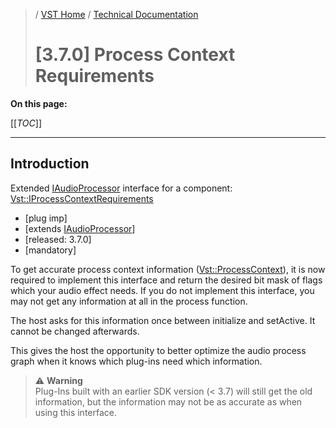 >/ [VST Home](../../../) / [Technical Documentation](../../Index.md)
>
># [3.7.0] Process Context Requirements

**On this page:**

[[_TOC_]]

---

## Introduction

Extended [IAudioProcessor](https://steinbergmedia.github.io/vst3_doc/vstinterfaces/classSteinberg_1_1Vst_1_1IAudioProcessor.html) interface for a component: [Vst::IProcessContextRequirements](https://steinbergmedia.github.io/vst3_doc/vstinterfaces//classSteinberg_1_1Vst_1_1IProcessContextRequirements.html)

- [plug imp]
- [extends [IAudioProcessor](https://steinbergmedia.github.io/vst3_doc/vstinterfaces/classSteinberg_1_1Vst_1_1IAudioProcessor.html)]
- [released: 3.7.0]
- [mandatory]

To get accurate process context information ([Vst::ProcessContext](https://steinbergmedia.github.io/vst3_doc/vstinterfaces/structSteinberg_1_1Vst_1_1ProcessContext.html)), it is now required to implement this interface and return the desired bit mask of flags which your audio effect needs. If you do not implement this interface, you may not get any information at all in the process function.

The host asks for this information once between initialize and setActive. It cannot be changed afterwards.

This gives the host the opportunity to better optimize the audio process graph when it knows which plug-ins need which information.

>⚠️ **Warning**\
>Plug-Ins built with an earlier SDK version (< 3.7) will still get the old information, but the information may not be as accurate as when using this interface.
